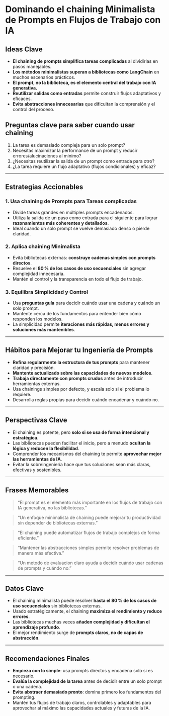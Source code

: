 # Dominando el chaining Minimalista de Prompts en Flujos de Trabajo con IA


## Ideas Clave

- **El chaining de prompts simplifica tareas complicadas** al dividirlas en pasos manejables.
- **Los métodos minimalistas superan a bibliotecas como LangChain** en muchos escenarios prácticos.
- **El prompt, no la biblioteca, es el elemento central del trabajo con IA generativa.**
- **Reutilizar salidas como entradas** permite construir flujos adaptativos y eficaces.
- **Evita abstracciones innecesarias** que dificultan la comprensión y el control del proceso.

## Preguntas clave para saber cuando usar chaining
1. La tarea es demasiado compleja para un solo prompt?
2. Necesitas maximizar la performance de un prompt y reducir errores/alucinaciones al minimo?
3. ¿Necesitas reutilizar la salida de un prompt como entrada para otro?
4. ¿La tarea requiere un flujo adaptativo (flujos condicionales) y eficaz?

---

## Estrategias Accionables

### 1. **Usa chaining de Prompts para Tareas complicadas**
- Divide tareas grandes en múltiples prompts encadenados.
- Utiliza la salida de un paso como entrada para el siguiente para lograr **razonamientos más coherentes y detallados**.
- Ideal cuando un solo prompt se vuelve demasiado denso o pierde claridad.

### 2. **Aplica chaining Minimalista**
- Evita bibliotecas externas: **construye cadenas simples con prompts directos**.
- Resuelve el **80 % de los casos de uso secuenciales** sin agregar complejidad innecesaria.
- Mantén el control y la transparencia en todo el flujo de trabajo.

### 3. **Equilibra Simplicidad y Control**
- Usa **preguntas guía** para decidir cuándo usar una cadena y cuándo un solo prompt.
- Mantente cerca de los fundamentos para entender bien cómo responden los modelos.
- La simplicidad permite **iteraciones más rápidas, menos errores y soluciones más mantenibles**.

---

## Hábitos para Mejorar tu Ingeniería de Prompts

- **Refina regularmente la estructura de tus prompts** para mantener claridad y precisión.
- **Mantente actualizado sobre las capacidades de nuevos modelos**.
- **Trabaja directamente con prompts crudos** antes de introducir herramientas externas.
- Usa chainings simples por defecto, y escala solo si el problema lo requiere.
- Desarrolla reglas propias para decidir cuándo encadenar y cuándo no.

---

## Perspectivas Clave

- El chaining es potente, pero **solo si se usa de forma intencional y estratégica**.
- Las bibliotecas pueden facilitar el inicio, pero a menudo **ocultan la lógica y reducen la flexibilidad**.
- Comprender los mecanismos del chaining te permite **aprovechar mejor las herramientas de IA**.
- Evitar la sobreingeniería hace que tus soluciones sean más claras, efectivas y sostenibles.

---

## Frases Memorables

> “El prompt es el elemento más importante en los flujos de trabajo con IA generativa, no las bibliotecas.”

> “Un enfoque minimalista de chaining puede mejorar tu productividad sin depender de bibliotecas externas.”

> “El chaining puede automatizar flujos de trabajo complejos de forma eficiente.”

> “Mantener las abstracciones simples permite resolver problemas de manera más efectiva.”

> “Un metodo de evaluacion claro ayuda a decidir cuándo usar cadenas de prompts y cuándo no.”

---

## Datos Clave

- El chaining minimalista puede resolver **hasta el 80 % de los casos de uso secuenciales** sin bibliotecas externas.
- Usado estratégicamente, el chaining **maximiza el rendimiento y reduce errores**.
- Las bibliotecas muchas veces **añaden complejidad y dificultan el aprendizaje profundo**.
- El mejor rendimiento surge de **prompts claros, no de capas de abstracción**.

---

## Recomendaciones Finales

- **Empieza con lo simple**: usa prompts directos y encadena solo si es necesario.
- **Evalúa la complejidad de la tarea** antes de decidir entre un solo prompt o una cadena.
- **Evita abstraer demasiado pronto**: domina primero los fundamentos del prompting.
- Mantén tus flujos de trabajo claros, controlables y adaptables para aprovechar al máximo las capacidades actuales y futuras de la IA.

